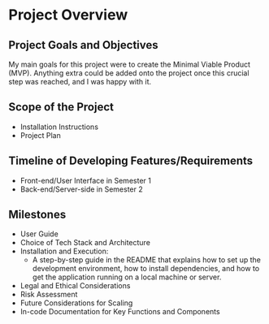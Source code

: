 # Project Overview

## Project Goals and Objectives
My main goals for this project were to create the Minimal Viable Product (MVP). Anything extra could be added onto the project once this crucial step was reached, and I was happy with it.

## Scope of the Project
- Installation Instructions
- Project Plan

## Timeline of Developing Features/Requirements
- Front-end/User Interface in Semester 1
- Back-end/Server-side in Semester 2

## Milestones
- User Guide
- Choice of Tech Stack and Architecture
- Installation and Execution:
  - A step-by-step guide in the README that explains how to set up the development environment, how to install dependencies, and how to get the application running on a local machine or server.
- Legal and Ethical Considerations
- Risk Assessment
- Future Considerations for Scaling
- In-code Documentation for Key Functions and Components
